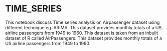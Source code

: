 # TIME_SERIES
This notebook discuss Time series analysis on Airpassenger dataset using different technique eg. ARIMA.
This dataset provides monthly totals of a US airline passengers from 1949 to 1960. 
This dataset is taken from an inbuilt dataset of R called AirPassengers.
This dataset provides monthly totals of a US airline passengers from 1949 to 1960.
